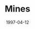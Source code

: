 ---
mission_id: mines
slug: "mines"
editorsChoice:
title: "Mines"
authors: 
    - "Ari G"
date: 1997-04-12
filename: "mine.zip"
description: "A first level."
cover: "mines.png"
levelReplaced:	SECBASE
difficulty: no
bm:	no
fme: no
wax: no
three_do: no
voc: no
gmd: no
vue: no
lfd: no
base: "New level from scratch" 
editors: "Unknown"

---